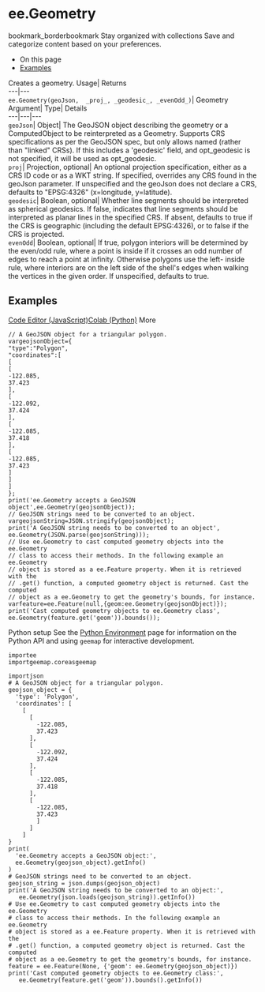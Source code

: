  
#  ee.Geometry 
bookmark_borderbookmark Stay organized with collections  Save and categorize content based on your preferences.
  * On this page
  * [Examples](https://developers.google.com/earth-engine/apidocs/ee-geometry#examples)


Creates a geometry. 
Usage| Returns  
---|---  
`ee.Geometry(geoJson,  _proj_, _geodesic_, _evenOdd_)`| Geometry  
Argument| Type| Details  
---|---|---  
`geoJson`| Object| The GeoJSON object describing the geometry or a ComputedObject to be reinterpreted as a Geometry. Supports CRS specifications as per the GeoJSON spec, but only allows named (rather than "linked" CRSs). If this includes a 'geodesic' field, and opt_geodesic is not specified, it will be used as opt_geodesic.  
`proj`| Projection, optional| An optional projection specification, either as a CRS ID code or as a WKT string. If specified, overrides any CRS found in the geoJson parameter. If unspecified and the geoJson does not declare a CRS, defaults to "EPSG:4326" (x=longitude, y=latitude).  
`geodesic`| Boolean, optional| Whether line segments should be interpreted as spherical geodesics. If false, indicates that line segments should be interpreted as planar lines in the specified CRS. If absent, defaults to true if the CRS is geographic (including the default EPSG:4326), or to false if the CRS is projected.  
`evenOdd`| Boolean, optional| If true, polygon interiors will be determined by the even/odd rule, where a point is inside if it crosses an odd number of edges to reach a point at infinity. Otherwise polygons use the left- inside rule, where interiors are on the left side of the shell's edges when walking the vertices in the given order. If unspecified, defaults to true.  
## Examples
[Code Editor (JavaScript)](https://developers.google.com/earth-engine/apidocs/ee-geometry#code-editor-javascript-sample)[Colab (Python)](https://developers.google.com/earth-engine/apidocs/ee-geometry#colab-python-sample) More
```
// A GeoJSON object for a triangular polygon.
vargeojsonObject={
"type":"Polygon",
"coordinates":[
[
[
-122.085,
37.423
],
[
-122.092,
37.424
],
[
-122.085,
37.418
],
[
-122.085,
37.423
]
]
]
};
print('ee.Geometry accepts a GeoJSON object',ee.Geometry(geojsonObject));
// GeoJSON strings need to be converted to an object.
vargeojsonString=JSON.stringify(geojsonObject);
print('A GeoJSON string needs to be converted to an object',
ee.Geometry(JSON.parse(geojsonString)));
// Use ee.Geometry to cast computed geometry objects into the ee.Geometry
// class to access their methods. In the following example an ee.Geometry
// object is stored as a ee.Feature property. When it is retrieved with the
// .get() function, a computed geometry object is returned. Cast the computed
// object as a ee.Geometry to get the geometry's bounds, for instance.
varfeature=ee.Feature(null,{geom:ee.Geometry(geojsonObject)});
print('Cast computed geometry objects to ee.Geometry class',
ee.Geometry(feature.get('geom')).bounds());
```
Python setup
See the [ Python Environment](https://developers.google.com/earth-engine/guides/python_install) page for information on the Python API and using `geemap` for interactive development.
```
importee
importgeemap.coreasgeemap
```
```
importjson
# A GeoJSON object for a triangular polygon.
geojson_object = {
  'type': 'Polygon',
  'coordinates': [
    [
      [
        -122.085,
        37.423
      ],
      [
        -122.092,
        37.424
      ],
      [
        -122.085,
        37.418
      ],
      [
        -122.085,
        37.423
        ]
      ]
    ]
}
print(
  'ee.Geometry accepts a GeoJSON object:',
  ee.Geometry(geojson_object).getInfo()
)
# GeoJSON strings need to be converted to an object.
geojson_string = json.dumps(geojson_object)
print('A GeoJSON string needs to be converted to an object:',
   ee.Geometry(json.loads(geojson_string)).getInfo())
# Use ee.Geometry to cast computed geometry objects into the ee.Geometry
# class to access their methods. In the following example an ee.Geometry
# object is stored as a ee.Feature property. When it is retrieved with the
# .get() function, a computed geometry object is returned. Cast the computed
# object as a ee.Geometry to get the geometry's bounds, for instance.
feature = ee.Feature(None, {'geom': ee.Geometry(geojson_object)})
print('Cast computed geometry objects to ee.Geometry class:',
   ee.Geometry(feature.get('geom')).bounds().getInfo())
```

